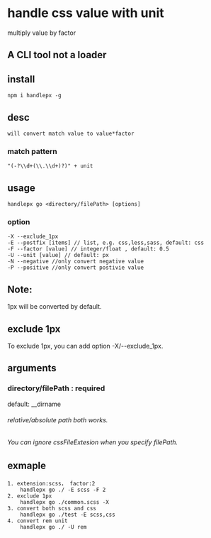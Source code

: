 # handle css value with unit
multiply value by factor 

## A CLI tool not a loader

## install
    npm i handlepx -g

## desc
    will convert match value to value*factor
### match pattern
    "(-?\\d+(\\.\\d+)?)" + unit

## usage          
    handlepx go <directory/filePath> [options]

### option
    -X --exclude_1px 
    -E --postfix [items] // list, e.g. css,less,sass, default: css
    -F --factor [value] // integer/float , default: 0.5
    -U --unit [value] // default: px
    -N --negative //only convert negative value
    -P --positive //only convert postivie value

## Note:
1px will be converted by default.
## exclude 1px
To exclude 1px, you can add option -X/--exclude_1px.

## arguments
### directory/filePath : required
default: __dirname
###### relative/absolute path both works.
###### You can ignore cssFileExtesion when you specify filePath.

## exmaple
    1. extension:scss， factor:2
        handlepx go ./ -E scss -F 2 
    2. exclude 1px
        handlepx go ./common.scss -X 
    3. convert both scss and css
        handlepx go ./test -E scss,css
    4. convert rem unit
        handlepx go ./ -U rem



 